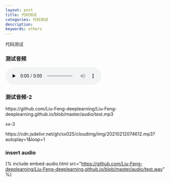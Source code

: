 ```yaml
---
layout: post
title: 代码测试
categories: 代码测试
description:  
keywords: others
---
```


代码测试


### 测试音频


​<audio id="audio" controls="" preload="none">
      <source id="wav" src="https://github.com/Liu-Feng-deeplearning/Liu-Feng-deeplearning.github.io/blob/master/audio/test.wav">
</audio>

### 测试音频-2

<p>https://github.com/Liu-Feng-deeplearning/Liu-Feng-deeplearning.github.io/blob/master/audio/test.mp3</p>

xx-3

<p>https://cdn.jsdelivr.net/gh/xx025/cloudimg/img/20210212074612.mp3?autoplay=1&loop=1</p>

### insert audio

{% include embed-audio.html src="https://github.com/Liu-Feng-deeplearning/Liu-Feng-deeplearning.github.io/blob/master/audio/test.wav" %}


